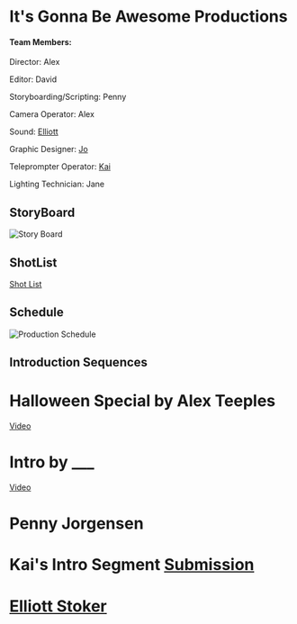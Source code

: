 # It's Gonna Be Awesome Productions
#### Team Members:
Director: Alex

Editor: David

Storyboarding/Scripting: Penny

Camera Operator: Alex

Sound: [Elliott](https://github.com/ElliottStoker/vidproductionportfolio)

Graphic Designer: [Jo](https://j-foster-beep.github.io/J-vidportfolio/)

Teleprompter Operator: [Kai](https://github.com/VentiShake/vidproportfolio2025)

Lighting Technician: Jane

## StoryBoard
![Story Board](https://github.com/schoolorsum/VideoProductionTeam/blob/main/Assets/StoryBoard.png?raw=true)
## ShotList
[Shot List](https://github.com/schoolorsum/VideoProductionTeam/blob/main/Shot%20List.pdf)
## Schedule
![Production Schedule](https://github.com/schoolorsum/VideoProductionTeam/blob/main/Assets/ProductionPlan(1).png?raw=true)

## Introduction Sequences
# Halloween Special by Alex Teeples
[Video](<https://drive.google.com/file/d/1CydNMCPIOI8VIEZuBa-VF2cI2JRJ3QMr/view?usp=drive_link>)
# Intro by ___
[Video](<https://drive.google.com/file/d/1S79mpuuQqZiKDfzzrg09ULjvEvIyPe6O/view?usp=sharing>)
# Penny Jorgensen

# Kai's Intro Segment [Submission](https://drive.google.com/file/d/1vFNtsY5Sud5Tp62g1QMVG9pu8Xr1ePKo/view?usp=sharing)

# [Elliott Stoker](https://drive.google.com/file/d/1wLdPhMCZOdX2284ZYbbVT-C2-fpE3MAk/view?usp=sharing)
